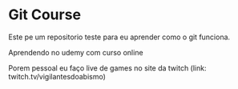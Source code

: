# Git Course

Este pe um repositorio teste para eu aprender como o git funciona.

Aprendendo no udemy com curso online

Porem pessoal eu faço live de games no site da twitch (link: twitch.tv/vigilantesdoabismo)
